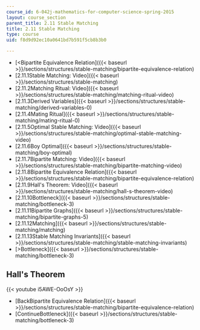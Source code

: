 ```yaml
---
course_id: 6-042j-mathematics-for-computer-science-spring-2015
layout: course_section
parent_title: 2.11 Stable Matching
title: 2.11 Stable Matching
type: course
uid: f8d9d92ec10a0641bd7b591f5cb8b3b0

---
```


*   [<Bipartite Equivalence Relation]({{< baseurl >}}/sections/structures/stable-matching/bipartite-equivalence-relation)
*   [2.11.1Stable Matching: Video]({{< baseurl >}}/sections/structures/stable-matching)
*   [2.11.2Matching Ritual: Video]({{< baseurl >}}/sections/structures/stable-matching/matching-ritual-video)
*   [2.11.3Derived Variables]({{< baseurl >}}/sections/structures/stable-matching/derived-variables-0)
*   [2.11.4Mating Ritual]({{< baseurl >}}/sections/structures/stable-matching/mating-ritual-0)
*   [2.11.5Optimal Stable Matching: Video]({{< baseurl >}}/sections/structures/stable-matching/optimal-stable-matching-video)
*   [2.11.6Boy Optimal]({{< baseurl >}}/sections/structures/stable-matching/boy-optimal)
*   [2.11.7Bipartite Matching: Video]({{< baseurl >}}/sections/structures/stable-matching/bipartite-matching-video)
*   [2.11.8Bipartite Equivalence Relation]({{< baseurl >}}/sections/structures/stable-matching/bipartite-equivalence-relation)
*   [2.11.9Hall's Theorem: Video]({{< baseurl >}}/sections/structures/stable-matching/hall-s-theorem-video)
*   [2.11.10Bottleneck]({{< baseurl >}}/sections/structures/stable-matching/bottleneck-3)
*   [2.11.11Bipartite Graphs]({{< baseurl >}}/sections/structures/stable-matching/bipartite-graphs-5)
*   [2.11.12Matching]({{< baseurl >}}/sections/structures/stable-matching/matching)
*   [2.11.13Stable Matching Invariants]({{< baseurl >}}/sections/structures/stable-matching/stable-matching-invariants)
*   [\>Bottleneck]({{< baseurl >}}/sections/structures/stable-matching/bottleneck-3)

Hall's Theorem
--------------

{{< youtube i5AWE-OoOsY >}}

*   [BackBipartite Equivalence Relation]({{< baseurl >}}/sections/structures/stable-matching/bipartite-equivalence-relation)
*   [ContinueBottleneck]({{< baseurl >}}/sections/structures/stable-matching/bottleneck-3)